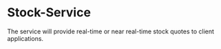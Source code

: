 # Stock-Service
The service will provide real-time or near real-time stock quotes to client applications.
